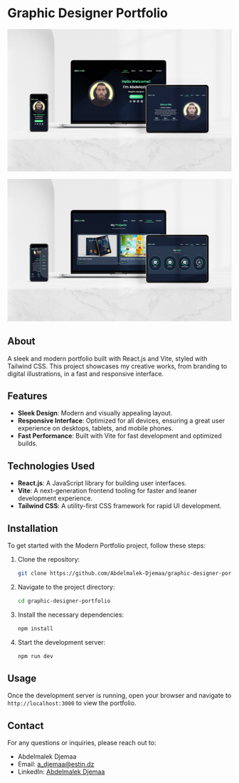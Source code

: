 # Graphic Designer Portfolio

![Demo Image1](https://github.com/Abdelmalek-Djemaa/graphic-designer-portfolio/blob/71338e3be748ce3b1f5bb173f51a32e6ea3923fc/src/assets/01.jpg)

![Demo Image2](https://github.com/Abdelmalek-Djemaa/graphic-designer-portfolio/blob/71338e3be748ce3b1f5bb173f51a32e6ea3923fc/src/assets/02.jpg)


## About

A sleek and modern portfolio built with React.js and Vite, styled with Tailwind CSS. This project showcases my creative works, from branding to digital illustrations, in a fast and responsive interface.

## Features

- **Sleek Design**: Modern and visually appealing layout.
- **Responsive Interface**: Optimized for all devices, ensuring a great user experience on desktops, tablets, and mobile phones.
- **Fast Performance**: Built with Vite for fast development and optimized builds.

## Technologies Used

- **React.js**: A JavaScript library for building user interfaces.
- **Vite**: A next-generation frontend tooling for faster and leaner development experience.
- **Tailwind CSS**: A utility-first CSS framework for rapid UI development.

## Installation

To get started with the Modern Portfolio project, follow these steps:

1. Clone the repository:
    ```bash
    git clone https://github.com/Abdelmalek-Djemaa/graphic-designer-portfolio.git
    ```

2. Navigate to the project directory:
    ```bash
    cd graphic-designer-portfolio
    ```

3. Install the necessary dependencies:
    ```bash
    npm install
    ```

4. Start the development server:
    ```bash
    npm run dev
    ```

## Usage

Once the development server is running, open your browser and navigate to `http://localhost:3000` to view the portfolio.


## Contact

For any questions or inquiries, please reach out to:

- Abdelmalek Djemaa
- Email: [a_djemaa@estin.dz](mailto:a_djemaa@estin.dz)
- LinkedIn: [Abdelmalek Djemaa](https://www.linkedin.com/in/abdelmalek-djemaa-673864317)
